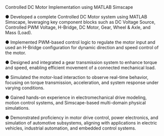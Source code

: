 Controlled DC Motor Implementation using MATLAB Simscape

●	Developed a complete Controlled DC Motor system using MATLAB Simscape, leveraging key component blocks such as DC Voltage Source, Controlled PWM Voltage, H-Bridge, DC Motor, Gear, Wheel & Axle, and Mass (Load).

●	Implemented PWM-based control logic to regulate the motor input and used an H-Bridge configuration for dynamic direction and speed control of the motor.

●	Designed and integrated a gear transmission system to enhance torque and speed, enabling efficient movement of a connected mechanical load.

●	Simulated the motor-load interaction to observe real-time behavior, focusing on torque transmission, acceleration, and system response under varying conditions.

●	Gained hands-on experience in electromechanical drive modeling, motion control systems, and Simscape-based multi-domain physical simulations.

●	Demonstrated proficiency in motor drive control, power electronics, and simulation of automotive subsystems, aligning with applications in electric vehicles, industrial automation, and embedded control systems.
